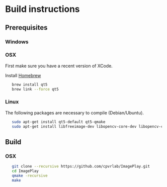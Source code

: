 # Build instructions

## Prerequisites

### Windows

### OSX
First make sure you have a recent version of XCode.

Install [Homebrew](http://brew.sh)

```sh
   brew install qt5
   brew link --force qt5
```

### Linux
The following packages are necessary to compile (Debian/Ubuntu).

```sh
   sudo apt-get install qt5-default qt5-qmake
   sudo apt-get install libfreeimage-dev libopencv-core-dev libopencv-core-dev libopencv-imgproc-dev libopencv-highgui-dev
```

## Build

### OSX
```sh
   git clone --recursive https://github.com/cpvrlab/ImagePlay.git
   cd ImagePlay
   qmake -recursive
   make 
```
